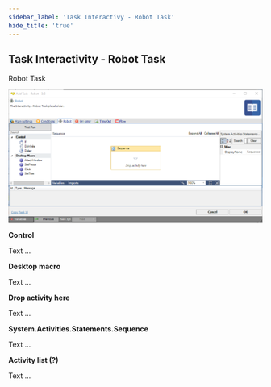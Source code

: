 ```yaml
---
sidebar_label: 'Task Interactivy - Robot Task'
hide_title: 'true'
---
```


## Task Interactivity - Robot Task

Robot Task

![](../../../../../static/img/taskinteractivityrobot.png)

**Control**

Text ...
 
**Desktop macro**

Text ...
 
**Drop activity here**

Text ...
 
**System.Activities.Statements.Sequence**

Text ...
 
**Activity list (?)**

Text ...